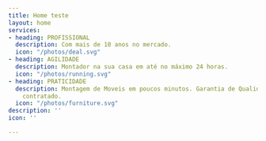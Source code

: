 ```yaml
---
title: Home teste
layout: home
services:
- heading: PROFISSIONAL
  description: Com mais de 10 anos no mercado.
  icon: "/photos/deal.svg"
- heading: AGILIDADE
  description: Montador na sua casa em até no máximo 24 horas.
  icon: "/photos/running.svg"
- heading: PRATICIDADE
  description: Montagem de Moveis em poucos minutos. Garantia de Qualidade no serviço
    contratado.
  icon: "/photos/furniture.svg"
description: ''
icon: ''

---
```


